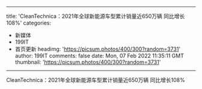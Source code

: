 
---
title: 'CleanTechnica：2021年全球新能源车型累计销量近650万辆 同比增长108%'
categories: 
 - 新媒体
 - 199IT
 - 首页更新
headimg: 'https://picsum.photos/400/300?random=3731'
author: 199IT
comments: false
date: Mon, 07 Feb 2022 11:35:11 GMT
thumbnail: 'https://picsum.photos/400/300?random=3731'
---

<div>   
CleanTechnica：2021年全球新能源车型累计销量近650万辆 同比增长108%  
</div>
            